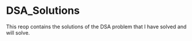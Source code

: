 # DSA_Solutions
This reop contains the solutions of the DSA problem that I have solved and will solve.
